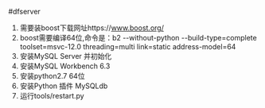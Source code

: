 #dfserver
1. 需要装boost下载网址https://www.boost.org/
2. boost需要编译64位,命令是：b2 --without-python --build-type=complete toolset=msvc-12.0 threading=multi link=static address-model=64
3. 安装MySQL Server 并初始化
4. 安装MySQL Workbench 6.3
5. 安装python2.7 64位
6. 安装Python 插件 MySQLdb
7. 运行tools/restart.py
